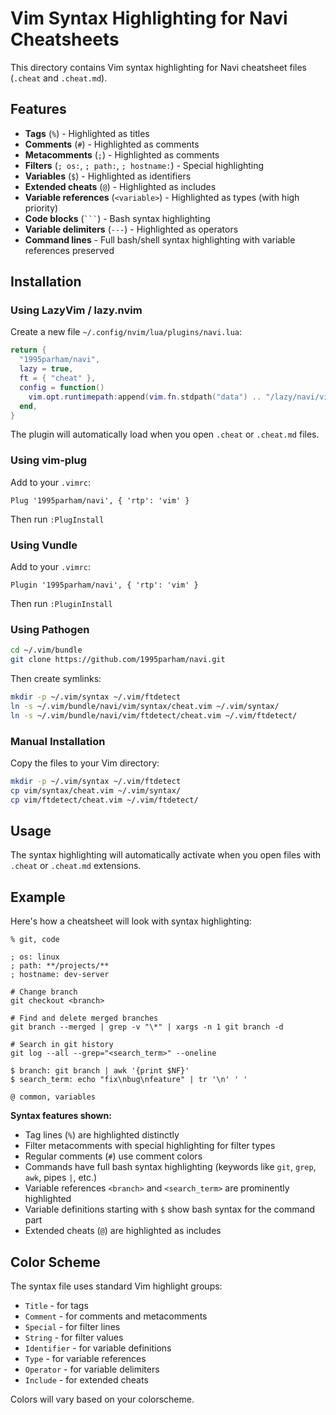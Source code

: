 # Vim Syntax Highlighting for Navi Cheatsheets

This directory contains Vim syntax highlighting for Navi cheatsheet files (`.cheat` and `.cheat.md`).

## Features

- **Tags** (`%`) - Highlighted as titles
- **Comments** (`#`) - Highlighted as comments
- **Metacomments** (`;`) - Highlighted as comments
- **Filters** (`; os:`, `; path:`, `; hostname:`) - Special highlighting
- **Variables** (`$`) - Highlighted as identifiers
- **Extended cheats** (`@`) - Highlighted as includes
- **Variable references** (`<variable>`) - Highlighted as types (with high priority)
- **Code blocks** (` ``` `) - Bash syntax highlighting
- **Variable delimiters** (`---`) - Highlighted as operators
- **Command lines** - Full bash/shell syntax highlighting with variable references preserved

## Installation

### Using LazyVim / lazy.nvim

Create a new file `~/.config/nvim/lua/plugins/navi.lua`:

```lua
return {
  "1995parham/navi",
  lazy = true,
  ft = { "cheat" },
  config = function()
    vim.opt.runtimepath:append(vim.fn.stdpath("data") .. "/lazy/navi/vim")
  end,
}
```

The plugin will automatically load when you open `.cheat` or `.cheat.md` files.

### Using vim-plug

Add to your `.vimrc`:

```vim
Plug '1995parham/navi', { 'rtp': 'vim' }
```

Then run `:PlugInstall`

### Using Vundle

Add to your `.vimrc`:

```vim
Plugin '1995parham/navi', { 'rtp': 'vim' }
```

Then run `:PluginInstall`

### Using Pathogen

```bash
cd ~/.vim/bundle
git clone https://github.com/1995parham/navi.git
```

Then create symlinks:

```bash
mkdir -p ~/.vim/syntax ~/.vim/ftdetect
ln -s ~/.vim/bundle/navi/vim/syntax/cheat.vim ~/.vim/syntax/
ln -s ~/.vim/bundle/navi/vim/ftdetect/cheat.vim ~/.vim/ftdetect/
```

### Manual Installation

Copy the files to your Vim directory:

```bash
mkdir -p ~/.vim/syntax ~/.vim/ftdetect
cp vim/syntax/cheat.vim ~/.vim/syntax/
cp vim/ftdetect/cheat.vim ~/.vim/ftdetect/
```

## Usage

The syntax highlighting will automatically activate when you open files with `.cheat` or `.cheat.md` extensions.

## Example

Here's how a cheatsheet will look with syntax highlighting:

```cheat
% git, code

; os: linux
; path: **/projects/**
; hostname: dev-server

# Change branch
git checkout <branch>

# Find and delete merged branches
git branch --merged | grep -v "\*" | xargs -n 1 git branch -d

# Search in git history
git log --all --grep="<search_term>" --oneline

$ branch: git branch | awk '{print $NF}'
$ search_term: echo "fix\nbug\nfeature" | tr '\n' ' '

@ common, variables
```

**Syntax features shown:**
- Tag lines (`%`) are highlighted distinctly
- Filter metacomments with special highlighting for filter types
- Regular comments (`#`) use comment colors
- Commands have full bash syntax highlighting (keywords like `git`, `grep`, `awk`, pipes `|`, etc.)
- Variable references `<branch>` and `<search_term>` are prominently highlighted
- Variable definitions starting with `$` show bash syntax for the command part
- Extended cheats (`@`) are highlighted as includes

## Color Scheme

The syntax file uses standard Vim highlight groups:

- `Title` - for tags
- `Comment` - for comments and metacomments
- `Special` - for filter lines
- `String` - for filter values
- `Identifier` - for variable definitions
- `Type` - for variable references
- `Operator` - for variable delimiters
- `Include` - for extended cheats

Colors will vary based on your colorscheme.
